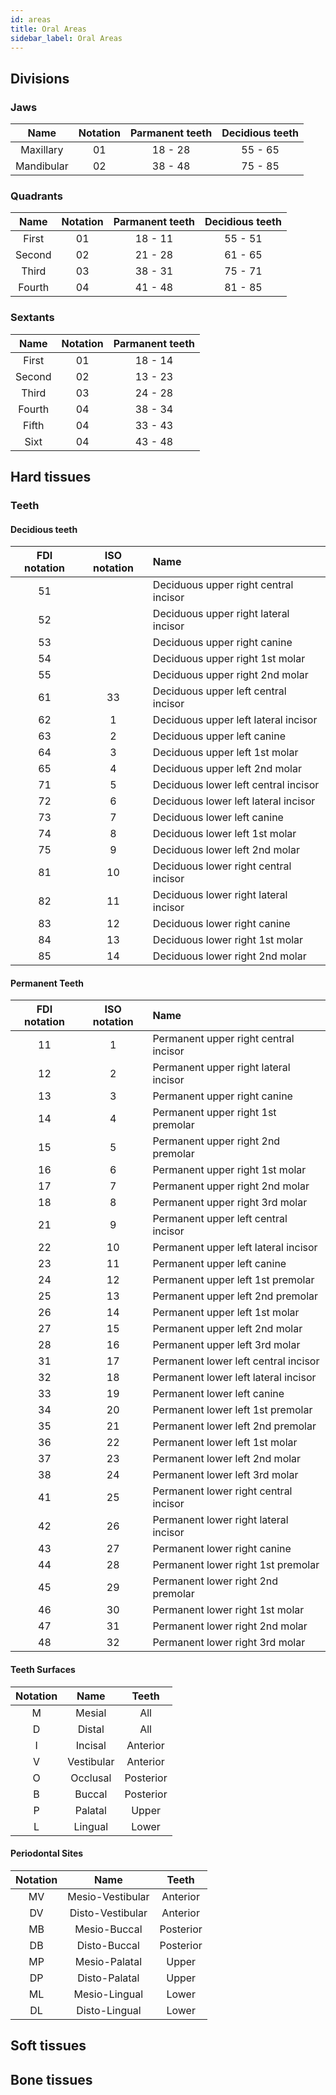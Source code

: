 ```yaml
---
id: areas
title: Oral Areas
sidebar_label: Oral Areas
---
```


## Divisions

### Jaws

|    Name    | Notation | Parmanent teeth | Decidious teeth |
|:----------:|:--------:|:---------------:|:---------------:|
| Maxillary  |    01    |     18 - 28     |     55 - 65     |
| Mandibular |    02    |     38 - 48     |     75 - 85     |

### Quadrants

|  Name  | Notation | Parmanent teeth | Decidious teeth |
|:------:|:--------:|:---------------:|:---------------:|
| First  |    01    |     18 - 11     |     55 - 51     |
| Second |    02    |     21 - 28     |     61 - 65     |
| Third  |    03    |     38 - 31     |     75 - 71     |
| Fourth |    04    |     41 - 48     |     81 - 85     |
### Sextants

|  Name  | Notation | Parmanent teeth |
|:------:|:--------:|:---------------:|
| First  |    01    |     18 - 14     |
| Second |    02    |     13 - 23     |
| Third  |    03    |     24 - 28     |
| Fourth |    04    |     38 - 34     |
| Fifth  |    04    |     33 - 43     |
|  Sixt  |    04    |     43 - 48     |

## Hard tissues

### Teeth

#### Decidious teeth

| FDI notation | ISO notation |                 Name                  |
|:------------:|:------------:|:-------------------------------------|
|      51      |              | Deciduous upper right central incisor |
|      52      |              | Deciduous upper right lateral incisor |
|      53      |              |     Deciduous upper right canine      |
|      54      |              |    Deciduous upper right 1st molar    |
|      55      |              |    Deciduous upper right 2nd molar    |
|      61      |      33      | Deciduous upper left central incisor  |
|      62      |      1       | Deciduous upper left lateral incisor  |
|      63      |      2       |      Deciduous upper left canine      |
|      64      |      3       |    Deciduous upper left 1st molar     |
|      65      |      4       |    Deciduous upper left 2nd molar     |
|      71      |      5       | Deciduous lower left central incisor  |
|      72      |      6       | Deciduous lower left lateral incisor  |
|      73      |      7       |      Deciduous lower left canine      |
|      74      |      8       |    Deciduous lower left 1st molar     |
|      75      |      9       |    Deciduous lower left 2nd molar     |
|      81      |      10      | Deciduous lower right central incisor |
|      82      |      11      | Deciduous lower right lateral incisor |
|      83      |      12      |     Deciduous lower right canine      |
|      84      |      13      |    Deciduous lower right 1st molar    |
|      85      |      14      |    Deciduous lower right 2nd molar    |

#### Permanent Teeth

| FDI notation | ISO notation |                 Name                  |
|:------------:|:------------:|:-------------------------------------|
|      11      |      1       | Permanent upper right central incisor |
|      12      |      2       | Permanent upper right lateral incisor |
|      13      |      3       |     Permanent upper right canine      |
|      14      |      4       |  Permanent upper right 1st premolar   |
|      15      |      5       |  Permanent upper right 2nd premolar   |
|      16      |      6       |    Permanent upper right 1st molar    |
|      17      |      7       |    Permanent upper right 2nd molar    |
|      18      |      8       |    Permanent upper right 3rd molar    |
|      21      |      9       | Permanent upper left central incisor  |
|      22      |      10      | Permanent upper left lateral incisor  |
|      23      |      11      |      Permanent upper left canine      |
|      24      |      12      |   Permanent upper left 1st premolar   |
|      25      |      13      |   Permanent upper left 2nd premolar   |
|      26      |      14      |    Permanent upper left 1st molar     |
|      27      |      15      |    Permanent upper left 2nd molar     |
|      28      |      16      |    Permanent upper left 3rd molar     |
|      31      |      17      | Permanent lower left central incisor  |
|      32      |      18      | Permanent lower left lateral incisor  |
|      33      |      19      |      Permanent lower left canine      |
|      34      |      20      |   Permanent lower left 1st premolar   |
|      35      |      21      |   Permanent lower left 2nd premolar   |
|      36      |      22      |    Permanent lower left 1st molar     |
|      37      |      23      |    Permanent lower left 2nd molar     |
|      38      |      24      |    Permanent lower left 3rd molar     |
|      41      |      25      | Permanent lower right central incisor |
|      42      |      26      | Permanent lower right lateral incisor |
|      43      |      27      |     Permanent lower right canine      |
|      44      |      28      |  Permanent lower right 1st premolar   |
|      45      |      29      |  Permanent lower right 2nd premolar   |
|      46      |      30      |    Permanent lower right 1st molar    |
|      47      |      31      |    Permanent lower right 2nd molar    |
|      48      |      32      |    Permanent lower right 3rd molar    |

#### Teeth Surfaces

| Notation |       Name       |   Teeth   |
|:--------:|:----------------:|:---------:|
|    M     |      Mesial      |    All    |
|    D     |      Distal      |    All    |
|    I     |     Incisal      | Anterior  |
|    V     |    Vestibular    | Anterior  |
|    O     |     Occlusal     | Posterior |
|    B     |      Buccal      | Posterior |
|    P     |     Palatal      |   Upper   |
|    L     |     Lingual      |   Lower   |

#### Periodontal Sites

| Notation |       Name       |   Teeth   |
|:--------:|:----------------:|:---------:|
|    MV    | Mesio-Vestibular | Anterior  |
|    DV    | Disto-Vestibular | Anterior  |
|    MB    |   Mesio-Buccal   | Posterior |
|    DB    |   Disto-Buccal   | Posterior |
|    MP    |  Mesio-Palatal   |   Upper   |
|    DP    |  Disto-Palatal   |   Upper   |
|    ML    |  Mesio-Lingual   |   Lower   |
|    DL    |  Disto-Lingual   |   Lower   |

## Soft tissues

## Bone tissues
